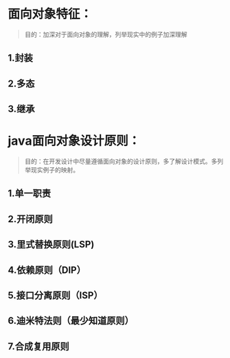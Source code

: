 # 面向对象特征：
> 目的：加深对于面向对象的理解，列举现实中的例子加深理解
## 1.封装 
## 2.多态 
## 3.继承

# java面向对象设计原则：
> 目的：在开发设计中尽量遵循面向对象的设计原则，多了解设计模式。多列举现实例子的映射。
## 1.单一职责
## 2.开闭原则
## 3.里式替换原则(LSP)
## 4.依赖原则（DIP）
## 5.接口分离原则（ISP）
## 6.迪米特法则（最少知道原则）
## 7.合成复用原则
